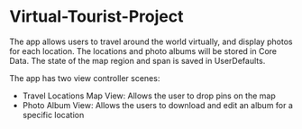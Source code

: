 # Virtual-Tourist-Project

The app allows users to travel around the world virtually, and display photos for each location. The locations and photo albums will be stored in Core Data.
 The state of the map region and span is saved in UserDefaults.

The app has two view controller scenes:
* Travel Locations Map View: Allows the user to drop pins on the map
* Photo Album View: Allows the users to download and edit an album for a specific  location
